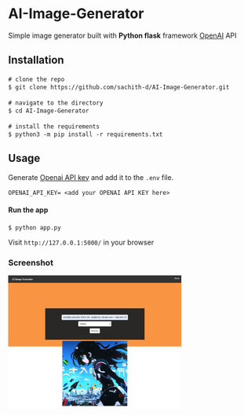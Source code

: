 # AI-Image-Generator

Simple image generator built with **Python flask** framework [OpenAI](https://platform.openai.com/docs/guides/images/introduction) API

## Installation

```console
# clone the repo
$ git clone https://github.com/sachith-d/AI-Image-Generator.git

# navigate to the directory
$ cd AI-Image-Generator

# install the requirements
$ python3 -m pip install -r requirements.txt
```
## Usage
Generate [Openai API key](https://platform.openai.com/account/api-keys) and add it to the ```.env``` file.

``` console
OPENAI_API_KEY= <add your OPENAI API KEY here>
```

#### Run the app

```console
$ python app.py
```
Visit ```http://127.0.0.1:5000/``` in your browser


### Screenshot

<img src="/static/Images/screencapture-127-0-0-1-5000-success-2023-03-31-12_47_46.png" width="70%">
